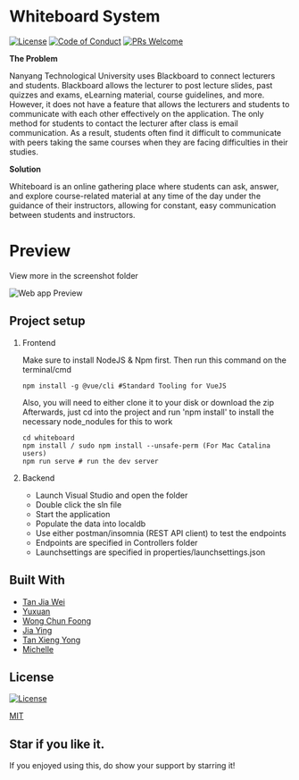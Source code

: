 # Whiteboard System
[![License](http://img.shields.io/:license-mit-blue.svg?style=flat-square)](http://badges.mit-license.org) [![Code of Conduct](https://img.shields.io/badge/code%20of-conduct-ff69b4.svg)](https://microsoft.github.io/codeofconduct/) [![PRs Welcome](https://img.shields.io/badge/PRs-welcome-brightgreen.svg?style=flat-square)](http://makeapullrequest.com)

**The Problem**

Nanyang Technological University uses Blackboard to connect lecturers and students. 
Blackboard allows the lecturer to post lecture slides, past quizzes and exams, eLearning material, course guidelines, and more. 
However, it does not have a feature that allows the lecturers and students to communicate with each other effectively on the application. 
The only method for students to contact the lecturer after class is email communication. 
As a result, students often find it difficult to communicate with peers taking the same courses when they are facing difficulties in their studies.

**Solution**

Whiteboard is an online gathering place where students can ask, answer, and explore course-related material at any time of the day under the guidance of their instructors, allowing for constant, easy communication between students and instructors.

# Preview
 View more in the screenshot folder
 
![Web app Preview](https://raw.githubusercontent.com/yuxuan123/Whiteboard-System/master/Screenshots/Discussion.png)

## Project setup
1. Frontend

    Make sure to install NodeJS & Npm first. Then run this command on the terminal/cmd

    ```
    npm install -g @vue/cli #Standard Tooling for VueJS
    ```

    Also, you will need to either clone it to your disk or download the zip
    Afterwards, just cd into the project and run 'npm install' to install the necessary node_nodules for this to work

    ```
    cd whiteboard
    npm install / sudo npm install --unsafe-perm (For Mac Catalina users)
    npm run serve # run the dev server
    ```
2. Backend
    - Launch Visual Studio and open the folder
    - Double click the sln file
    - Start the application
    - Populate the data into localdb
    - Use either postman/insomnia (REST API client) to test the endpoints
    - Endpoints are specified in Controllers folder
    - Launchsettings are specified in properties/launchsettings.json
    
## Built With
- [Tan Jia Wei](https://github.com/JiaweiTan/)
- [Yuxuan](https://github.com/yuxuan123/)
- [Wong Chun Foong](https://github.com/chunfoong/)
- [Jia Ying](https://github.com/Jchen051/)
- [Tan Xieng Yong](https://github.com/xyntx/)
- [Michelle](https://github.com/michelle-hu-2021/)

## License
[![License](http://img.shields.io/:license-mit-blue.svg?style=flat-square)](http://badges.mit-license.org)

[MIT](https://github.com/JiaweiTan/CZ2006-SWEN-Parking-Slot/blob/master/LICENSE)

## Star if you like it.
If you enjoyed using this, do show your support by starring it!

